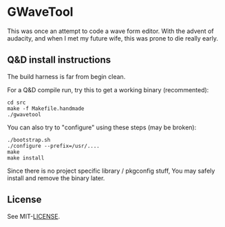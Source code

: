 # GWaveTool

This was once an attempt to code a wave form editor.
With the advent of audacity, and when I met my future wife,
this was prone to die really early.


## Q&D install instructions

The build harness is far from begin clean.

For a Q&D compile run, try this to get a working binary (recommented):

	cd src
	make -f Makefile.handmade
	./gwavetool

You can also try to "configure" using these steps (may be broken):

	./bootstrap.sh
	./configure --prefix=/usr/....
	make
	make install

Since there is no project specific library / pkgconfig stuff, You may safely
install and remove the binary later.

## License

See MIT-[LICENSE](LICENSE).

	
